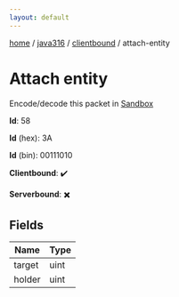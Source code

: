 ```yaml
---
layout: default
---
```


[home](/)  /  [java316](/protocol/java316)  /  [clientbound](/protocol/java316/clientbound)  /  attach-entity

# Attach entity

Encode/decode this packet in [Sandbox](../../../sandbox/java316#clientbound.attach_entity)

**Id**: 58

**Id** (hex): 3A

**Id** (bin): 00111010

**Clientbound**: ✔️

**Serverbound**: ✖️

## Fields

Name | Type
---|---
target | uint
holder | uint
